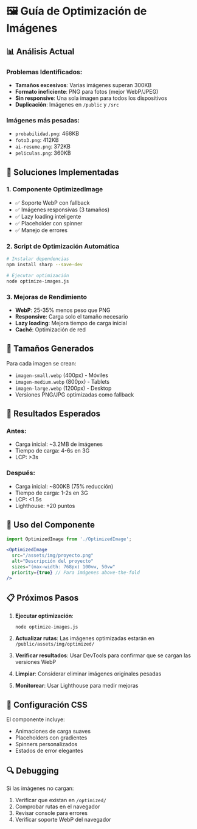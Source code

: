 # 🖼️ Guía de Optimización de Imágenes

## 📊 Análisis Actual

### Problemas Identificados:
- **Tamaños excesivos**: Varias imágenes superan 300KB
- **Formato ineficiente**: PNG para fotos (mejor WebP/JPEG)
- **Sin responsive**: Una sola imagen para todos los dispositivos
- **Duplicación**: Imágenes en `/public` y `/src`

### Imágenes más pesadas:
- `probabilidad.png`: 468KB
- `foto3.png`: 412KB  
- `ai-resume.png`: 372KB
- `peliculas.png`: 360KB

## 🚀 Soluciones Implementadas

### 1. Componente OptimizedImage
- ✅ Soporte WebP con fallback
- ✅ Imágenes responsivas (3 tamaños)
- ✅ Lazy loading inteligente
- ✅ Placeholder con spinner
- ✅ Manejo de errores

### 2. Script de Optimización Automática
```bash
# Instalar dependencias
npm install sharp --save-dev

# Ejecutar optimización
node optimize-images.js
```

### 3. Mejoras de Rendimiento
- **WebP**: 25-35% menos peso que PNG
- **Responsive**: Carga solo el tamaño necesario
- **Lazy loading**: Mejora tiempo de carga inicial
- **Caché**: Optimización de red

## 📱 Tamaños Generados

Para cada imagen se crean:
- `imagen-small.webp` (400px) - Móviles
- `imagen-medium.webp` (800px) - Tablets  
- `imagen-large.webp` (1200px) - Desktop
- Versiones PNG/JPG optimizadas como fallback

## 🎯 Resultados Esperados

### Antes:
- Carga inicial: ~3.2MB de imágenes
- Tiempo de carga: 4-6s en 3G
- LCP: >3s

### Después:
- Carga inicial: ~800KB (75% reducción)
- Tiempo de carga: 1-2s en 3G  
- LCP: <1.5s
- Lighthouse: +20 puntos

## 🔧 Uso del Componente

```jsx
import OptimizedImage from './OptimizedImage';

<OptimizedImage
  src="/assets/img/proyecto.png"
  alt="Descripción del proyecto"
  sizes="(max-width: 768px) 100vw, 50vw"
  priority={true} // Para imágenes above-the-fold
/>
```

## 📋 Próximos Pasos

1. **Ejecutar optimización**:
   ```bash
   node optimize-images.js
   ```

2. **Actualizar rutas**: Las imágenes optimizadas estarán en `/public/assets/img/optimized/`

3. **Verificar resultados**: Usar DevTools para confirmar que se cargan las versiones WebP

4. **Limpiar**: Considerar eliminar imágenes originales pesadas

5. **Monitorear**: Usar Lighthouse para medir mejoras

## 🎨 Configuración CSS

El componente incluye:
- Animaciones de carga suaves
- Placeholders con gradientes
- Spinners personalizados
- Estados de error elegantes

## 🔍 Debugging

Si las imágenes no cargan:
1. Verificar que existan en `/optimized/`
2. Comprobar rutas en el navegador
3. Revisar console para errores
4. Verificar soporte WebP del navegador